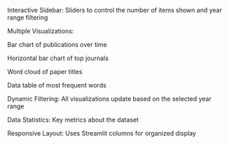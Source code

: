 Interactive Sidebar: Sliders to control the number of items shown and year range filtering

Multiple Visualizations:

Bar chart of publications over time

Horizontal bar chart of top journals

Word cloud of paper titles

Data table of most frequent words

Dynamic Filtering: All visualizations update based on the selected year range

Data Statistics: Key metrics about the dataset

Responsive Layout: Uses Streamlit columns for organized display
